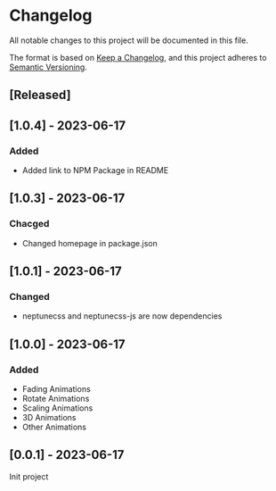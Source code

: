 # Changelog

All notable changes to this project will be documented in this file.

The format is based on [Keep a Changelog](https://keepachangelog.com/en/1.0.0/),
and this project adheres to [Semantic Versioning](https://semver.org/spec/v2.0.0.html).

## [Released]

## [1.0.4] - 2023-06-17

### Added

- Added link to NPM Package in README

## [1.0.3] - 2023-06-17

### Chacged

- Changed homepage in package.json

## [1.0.1] - 2023-06-17

### Changed

- neptunecss and neptunecss-js are now dependencies

## [1.0.0] - 2023-06-17

### Added

- Fading Animations
- Rotate Animations
- Scaling Animations
- 3D Animations
- Other Animations

## [0.0.1] - 2023-06-17

Init project

